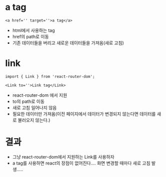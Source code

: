 # a tag
```
<a href='' target=''>a tag</a>
```
 - html에서 사용하는 tag
 - href의 path로 이동
 - 기존 데이터들을 버리고 새로운 데이터들을 가져옴(새로 고침)

# link
```
import { Link } from 'react-router-dom';

<Link to=''>Link tag</Link>
```
 - react-router-dom 에서 지원
 - to의 path로 이동
 - 새로 고침 일어나지 않음
 - 필요한 데이터만 가져옴(이전 페이지에서 데이터가 변경되지 않는다면 데이터를 새로 불러오지 않는다.)

# 결과
 - 그냥 react-router-dom에서 지원하는 Link를 사용하자
 - a tag를 사용하면 react의 장점이 없어진다.... 화면 변경할 때마다 새로 고침 발생.....